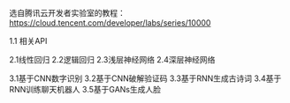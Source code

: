 选自腾讯云开发者实验室的教程：https://cloud.tencent.com/developer/labs/series/10000

1.1 相关API

2.1线性回归
2.2逻辑回归
2.3浅层神经网络
2.4深层神经网络

3.1基于CNN数字识别
3.2基于CNN破解验证码
3.3基于RNN生成古诗词
3.4基于RNN训练聊天机器人
3.5基于GANs生成人脸
